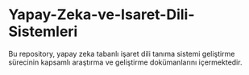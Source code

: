 # Yapay-Zeka-ve-Isaret-Dili-Sistemleri
Bu repository, yapay zeka tabanlı işaret dili tanıma sistemi geliştirme sürecinin kapsamlı araştırma ve geliştirme dokümanlarını içermektedir.
